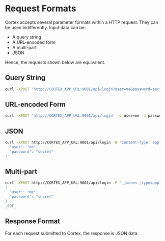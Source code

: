 # Request Formats

Cortex accepts several parameter formats within a HTTP request. They can be used indifferently. Input data can be:

- A query string
- A URL-encoded form
- A multi-part
- JSON

Hence, the requests shown below are equivalent.

## Query String

```bash
curl -XPOST 'http://CORTEX_APP_URL:9001/api/login?user=me&password=secret'
```

## URL-encoded Form

```bash
curl -XPOST 'http://CORTEX_APP_URL:9001/api/login' -d user=me -d password=secret
```

## JSON

```bash
curl -XPOST http://CORTEX_APP_URL:9001/api/login -H 'Content-Type: application/json' -d '{
  "user": "me",
  "password": "secret"
}'
```

## Multi-part

```bash
curl -XPOST http://CORTEX_APP_URL:9001/api/login -F '_json=<-;type=application/json' << _EOF_
{
  "user": "me",
  "password": "secret"
}
_EOF_
```

## Response Format

For each request submitted to Cortex, the response is JSON data.